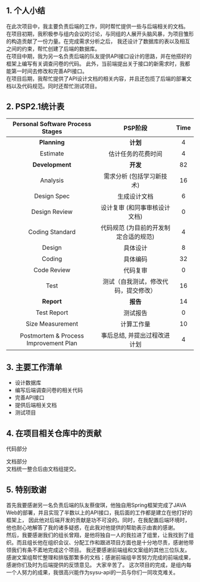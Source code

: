 ## 1. 个人小结
在此次项目中，我主要负责后端的工作，同时帮忙提供一些与后端相关的文档。     
在项目初期，我积极参与组内会议的讨论，与同组的人展开头脑风暴，为项目雏形的构造贡献了一份力量。在完成需求分析之后，
我还设计了数据库的表以及相互之间的约束，帮忙创建了后端的数据库。  
在项目中期，我为另一名负责后端的队友提供API接口设计的思路，并在他搭好的框架上编写有关调查问卷的代码。
此外，当前端提出关于接口的新需求时，我都能第一时间去修改和完善API接口。  
在项目后期，我帮忙提供了API设计文档的相关内容，并且还包揽了后端的部署文档以及代码规范。同时还帮忙测试项目。

## 2. PSP2.1统计表

| Personal Software Process Stages| PSP阶段 | Time |
| :--------:   | :-----:  | :----: |
|**Planning**|**计划**|4|
|Estimate|估计任务的花费时间|4|
|**Development**|**开发**|82|
|Analysis |需求分析 (包括学习新技术)|16|
|Design Spec|生成设计文档|6|
|Design Review |设计复审 (和同事审核设计文档)|0|
|Coding Standard|代码规范 (为目前的开发制定合适的规范)|4|
|Design |具体设计|8|
|Coding |具体编码|32|
|Code Review |代码复审|0|
|Test|测试（自我测试，修改代码，提交修改）|16|
|**Report**|**报告**|14|
|Test Report|测试报告|0|
|Size Measurement|计算工作量|10|
|Postmortem & Process Improvement Plan|事后总结, 并提出过程改进计划|4|


## 3. 主要工作清单
- 设计数据库
- 编写后端调查问卷的相关代码
- 完善API接口
- 提供后端相关文档
- 测试项目
## 4. 在项目相关仓库中的贡献
代码部分  

文档部分  
文档统一整合后由文档组提交。
## 5. 特别致谢 
首先我要感谢另一名负责后端的队友蔡俊琪，他独自用Spring框架完成了JAVA Web的部署，并且实现了半数以上的API接口，我后面的工作都是建立在他打好的框架上，
因此他对后端开发的贡献是功不可没的。同时，在我配置后端环境时，他也耐心地解答了我的诸多疑惑，在此我对他提供的帮助表示由衷的感谢。   
然后，我要感谢我们的组长曾翔，是他将独自一人的我拉进了组里，让我找到了组织。而且组长他在组织会议、分配工作和跟进项目方面也是十分地尽责，感谢他带领我们有条不紊地完成这个项目。
我还要感谢前端组和文案组的其他三位队友。感谢文案组帮忙整理和排版那繁多的文档；感谢前端组辛苦努力完成的前端成果，感谢你们及时为后端提供的反馈意见。 大家辛苦了。
这次项目的完成，是组内每一个人努力的成果，我很高兴能作为sysu-api的一员与你们一同攻克难关。 



